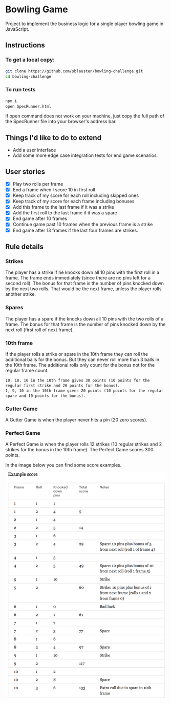 
Bowling Game
============
Project to implement the business logic for a single player bowling game in JavaScript.  

## Instructions

### To get a local copy:
```bash
git clone https://github.com/sblausten/bowling-challenge.git
cd bowling-challenge
```

### To run tests

```bash
npm i
open SpecRunner.html
```
If open command does not work on your machine, just copy the full path of the SpecRunner file into your browser's address bar.

## Things I'd like to do to extend
- Add a user interface
- Add some more edge case integration tests for end game scenarios.

## User stories

- [x] Play two rolls per frame
- [x] End a frame when I score 10 in first roll
- [x] Keep track of my score for each roll including skipped ones
- [x] Keep track of my score for each frame including bonuses
- [x] Add this frame to the last frame if it was a strike
- [x] Add the first roll to the last frame if it was a spare
- [x] End game after 10 frames
- [x] Continue game past 10 frames when the previous frame is a strike
- [x] End game after 13 frames if the last four frames are strikes.

## Rule details

### Strikes

The player has a strike if he knocks down all 10 pins with the first roll in a frame. The frame ends immediately (since there are no pins left for a second roll). The bonus for that frame is the number of pins knocked down by the next two rolls. That would be the next frame, unless the player rolls another strike.

### Spares

The player has a spare if the knocks down all 10 pins with the two rolls of a frame. The bonus for that frame is the number of pins knocked down by the next roll (first roll of next frame).

### 10th frame

If the player rolls a strike or spare in the 10th frame they can roll the additional balls for the bonus. But they can never roll more than 3 balls in the 10th frame. The additional rolls only count for the bonus not for the regular frame count.

    10, 10, 10 in the 10th frame gives 30 points (10 points for the regular first strike and 20 points for the bonus).
    1, 9, 10 in the 10th frame gives 20 points (10 points for the regular spare and 10 points for the bonus).

### Gutter Game

A Gutter Game is when the player never hits a pin (20 zero scores).

### Perfect Game

A Perfect Game is when the player rolls 12 strikes (10 regular strikes and 2 strikes for the bonus in the 10th frame). The Perfect Game scores 300 points.

In the image below you can find some score examples.

![Ten Pin Score Example](images/example_ten_pin_scoring.png)
